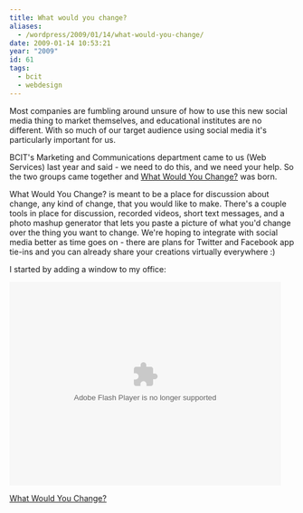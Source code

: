 ```yaml
---
title: What would you change?
aliases:
  - /wordpress/2009/01/14/what-would-you-change/
date: 2009-01-14 10:53:21
year: "2009"
id: 61
tags:
  - bcit
  - webdesign
---
```


Most companies are fumbling around unsure of how to use this new social media thing to market themselves, and educational institutes are no different.  With so much of our target audience using social media it's particularly important for us.

BCIT's Marketing and Communications department came to us (Web Services) last year and said - we need to do this, and we need your help.  So the two groups came together and [What Would You Change?](http://whatwouldyouchange.ca) was born.

What Would You Change? is meant to be a place for discussion about change, any kind of change, that you would like to make.  There's a couple tools in place for discussion, recorded videos, short text messages, and a photo mashup generator that lets you paste a picture of what you'd change over the thing you want to change.  We're hoping to integrate with social media better as time goes on - there are plans for Twitter and Facebook app tie-ins and you can already share your creations virtually everywhere :)

I started by adding a window to my office:

<object classid="clsid:d27cdb6e-ae6d-11cf-96b8-444553540000" codebase="http://download.macromedia.com/pub/shockwave/cabs/flash/swflash.cab#version=9,0,0,0" width="480" height="360" id="viewer" align="middle"><param name="allowScriptAccess" value="sameDomain" /><param name="allowFullScreen" value="false" /><param name="movie" value="http://whatwouldyouchange.ca/sites/viewer/viewer.swf" /><param name="FlashVars" value="xmldoc=http://whatwouldyouchange.ca/show-us/xml/213&xmlfiletype=Default" /><param name="quality" value="high" /><param name="bgcolor" value="#ffffff" /><embed src="http://whatwouldyouchange.ca/sites/viewer/viewer.swf" quality="high" bgcolor="#ffffff" width="480" height="360" name="viewer" align="middle" allowScriptAccess="sameDomain" allowFullScreen="false" flashvars="xmldoc=http://whatwouldyouchange.ca/show-us/xml/213&xmlfiletype=Default" type="application/x-shockwave-flash" pluginspage="http://www.macromedia.com/go/getflashplayer" /></object>

[What Would You Change?](http://whatwouldyouchange.ca)
